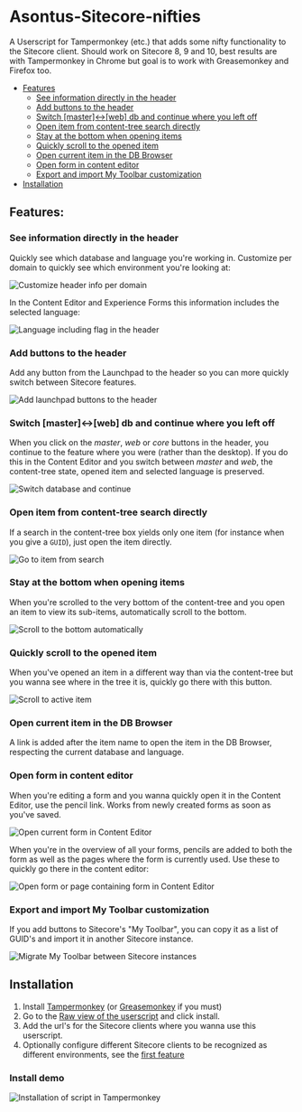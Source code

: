 Asontus-Sitecore-nifties
========================

A Userscript for Tampermonkey (etc.) that adds some nifty functionality to the Sitecore client. Should work on Sitecore 8, 9 and 10, best results are with Tampermonkey in Chrome but goal is to work with Greasemonkey and Firefox too.

- [Features](#features)
  - [See information directly in the header](#see-information-directly-in-the-header)
  - [Add buttons to the header](#add-buttons-to-the-header)
  - [Switch [master]<->[web] db and continue where you left off](#switch-master-web-db-and-continue-where-you-left-off)
  - [Open item from content-tree search directly](#open-item-from-content-tree-search-directly)
  - [Stay at the bottom when opening items](#stay-at-the-bottom-when-opening-items)
  - [Quickly scroll to the opened item](#quickly-scroll-to-the-opened-item)
  - [Open current item in the DB Browser](#open-current-item-in-the-db-browser)
  - [Open form in content editor](#open-form-in-content-editor)
  - [Export and import My Toolbar customization](#export-and-import-my-toolbar-customization)
- [Installation](#installation)

Features:
---------

### See information directly in the header

Quickly see which database and language you're working in. Customize per domain to quickly see which environment you're looking at:

![Customize header info per domain](./assets/register-domain.gif)

In the Content Editor and Experience Forms this information includes the selected language:

![Language including flag in the header](./assets/language.gif)

### Add buttons to the header

Add any button from the Launchpad to the header so you can more quickly switch between Sitecore features.

![Add launchpad buttons to the header](./assets/quick-access.gif)

### Switch [master]<->[web] db and continue where you left off

When you click on the _master_, _web_ or _core_ buttons in the header, you continue to the feature where you were (rather than the desktop). If you do this in the Content Editor and you switch between _master_ and _web_, the content-tree state, opened item and selected language is preserved.

![Switch database and continue](./assets/continue-to-tree.gif)

### Open item from content-tree search directly

If a search in the content-tree box yields only one item (for instance when you give a `GUID`), just open the item directly.

![Go to item from search](./assets/instant-go.gif)

### Stay at the bottom when opening items

When you're scrolled to the very bottom of the content-tree and you open an item to view its sub-items, automatically scroll to the bottom.

![Scroll to the bottom automatically](./assets/scroll-to-bottom.gif)

### Quickly scroll to the opened item

When you've opened an item in a different way than via the content-tree but you wanna see where in the tree it is, quickly go there with this button.

![Scroll to active item](./assets/scroll-to-selected.gif)

### Open current item in the DB Browser

A link is added after the item name to open the item in the DB Browser, respecting the current database and language.

### Open form in content editor

When you're editing a form and you wanna quickly open it in the Content Editor, use the pencil link. Works from newly created forms as soon as you've saved.

![Open current form in Content Editor](./assets/new-form-pencil.gif)

When you're in the overview of all your forms, pencils are added to both the form as well as the pages where the form is currently used. Use these to quickly go there in the content editor:

![Open form or page containing form in Content Editor](./assets/forms-overview-pencils.gif)

### Export and import My Toolbar customization

If you add buttons to Sitecore's "My Toolbar", you can copy it as a list of GUID's and import it in another Sitecore instance.

![Migrate My Toolbar between Sitecore instances](./assets/my-ribbon-exchange.gif)

Installation
------------

1. Install [Tampermonkey](https://www.tampermonkey.net/) (or [Greasemonkey](https://addons.mozilla.org/en-US/firefox/addon/greasemonkey/) if you must)
2. Go to the [Raw view of the userscript](https://github.com/asontu/Asontus-Sitecore-nifties/raw/master/sitecore-nifties.user.js) and click install.
3. Add the url's for the Sitecore clients where you wanna use this userscript.
4. Optionally configure different Sitecore clients to be recognized as different environments, see the [first feature](#see-information-directly-in-the-header)

### Install demo

![Installation of script in Tampermonkey](./assets/install-script.gif)